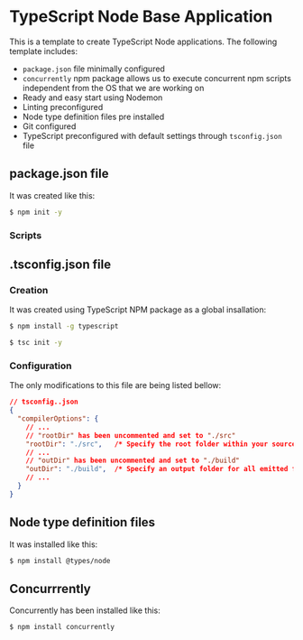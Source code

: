 # TypeScript Node Base Application
This is a template to create TypeScript Node applications. The following template includes:
- `package.json` file minimally configured
- `concurrently` npm package allows us to execute concurrent npm scripts independent from the OS that
we are working on
- Ready and easy start using Nodemon
- Linting preconfigured
- Node type definition files pre installed
- Git configured
- TypeScript preconfigured with default settings through `tsconfig.json` file

## package.json file
It was created like this:
```sh
$ npm init -y

```

### Scripts


## .tsconfig.json file
### Creation
It was created using TypeScript NPM package as a global insallation:
```sh
$ npm install -g typescript

$ tsc init -y

```

### Configuration
The only modifications to this file are being listed bellow:
```json
// tsconfig..json
{
  "compilerOptions": {
    // ...
    // "rootDir" has been uncommented and set to "./src"
    "rootDir": "./src",   /* Specify the root folder within your source files. */
    // ...
    // "outDir" has been uncommented and set to "./build"
    "outDir": "./build",  /* Specify an output folder for all emitted files. */
    // ...
  }
}

```


## Node type definition files
It was installed like this:
```sh
$ npm install @types/node

```

## Concurrrently
Concurrently has been installed like this:
```sh
$ npm install concurrently

```